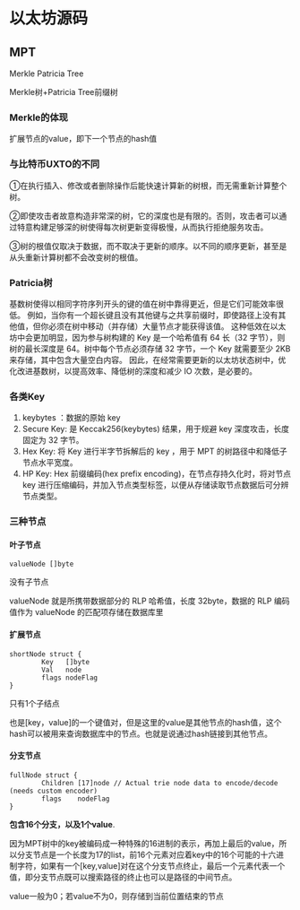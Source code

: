 # 以太坊源码

## MPT

Merkle Patricia Tree

Merkle树+Patricia Tree前缀树

### Merkle的体现

扩展节点的value，即下一个节点的hash值

### 与比特币UXTO的不同

①在执行插入、修改或者删除操作后能快速计算新的树根，而无需重新计算整个树。

②即使攻击者故意构造非常深的树，它的深度也是有限的。否则，攻击者可以通过特意构建足够深的树使得每次树更新变得极慢，从而执行拒绝服务攻击。

③树的根值仅取决于数据，而不取决于更新的顺序。以不同的顺序更新，甚至是从头重新计算树都不会改变树的根值。

### Patricia树

基数树使得以相同字符序列开头的键的值在树中靠得更近，但是它们可能效率很低。 例如，当你有一个超长键且没有其他键与之共享前缀时，即使路径上没有其他值，但你必须在树中移动（并存储）大量节点才能获得该值。 这种低效在以太坊中会更加明显，因为参与树构建的 Key 是一个哈希值有 64 长（32 字节），则树的最长深度是 64。树中每个节点必须存储 32 字节，一个 Key 就需要至少 2KB 来存储，其中包含大量空白内容。 因此，在经常需要更新的以太坊状态树中，优化改进基数树，以提高效率、降低树的深度和减少 IO 次数，是必要的。

### 各类Key

1. keybytes ：数据的原始 key
2. Secure Key: 是 Keccak256(keybytes) 结果，用于规避 key 深度攻击，长度固定为 32 字节。
3. Hex Key: 将 Key 进行半字节拆解后的 key ，用于 MPT 的树路径中和降低子节点水平宽度。
4. HP Key: Hex 前缀编码(hex prefix encoding)，在节点存持久化时，将对节点 key 进行压缩编码，并加入节点类型标签，以便从存储读取节点数据后可分辨节点类型。

### 三种节点

#### 叶子节点

```
valueNode []byte
```

没有子节点

valueNode 就是所携带数据部分的 RLP 哈希值，长度 32byte，数据的 RLP 编码值作为 valueNode 的匹配项存储在数据库里

#### 扩展节点

```
shortNode struct {
        Key   []byte
        Val   node
        flags nodeFlag
}
```

只有1个子结点

也是[key，value]的一个键值对，但是这里的value是其他节点的hash值，这个hash可以被用来查询数据库中的节点。也就是说通过hash链接到其他节点。

#### 分支节点

```
fullNode struct {
        Children [17]node // Actual trie node data to encode/decode (needs custom encoder)
        flags    nodeFlag
}
```

**包含16个分支，以及1个value**.

因为MPT树中的key被编码成一种特殊的16进制的表示，再加上最后的value，所以分支节点是一个长度为17的list，前16个元素对应着key中的16个可能的十六进制字符，如果有一个[key,value]对在这个分支节点终止，最后一个元素代表一个值，即分支节点既可以搜索路径的终止也可以是路径的中间节点。

value一般为0；若value不为0，则存储到当前位置结束的节点